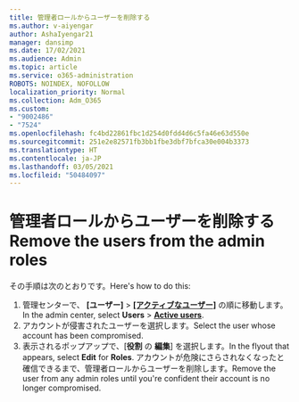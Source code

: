 ```yaml
---
title: 管理者ロールからユーザーを削除する
ms.author: v-aiyengar
author: AshaIyengar21
manager: dansimp
ms.date: 17/02/2021
ms.audience: Admin
ms.topic: article
ms.service: o365-administration
ROBOTS: NOINDEX, NOFOLLOW
localization_priority: Normal
ms.collection: Adm_O365
ms.custom:
- "9002486"
- "7524"
ms.openlocfilehash: fc4bd22861fbc1d254d0fdd4d6c5fa46e63d550e
ms.sourcegitcommit: 251e2e82571fb3bb1fbe3dbf7bfca30e004b3373
ms.translationtype: HT
ms.contentlocale: ja-JP
ms.lasthandoff: 03/05/2021
ms.locfileid: "50484097"
---
```

# <a name="remove-the-users-from-the-admin-roles"></a><span data-ttu-id="d3d01-102">管理者ロールからユーザーを削除する</span><span class="sxs-lookup"><span data-stu-id="d3d01-102">Remove the users from the admin roles</span></span>

<span data-ttu-id="d3d01-103">その手順は次のとおりです。</span><span class="sxs-lookup"><span data-stu-id="d3d01-103">Here's how to do this:</span></span>

1. <span data-ttu-id="d3d01-104">管理センターで、 **[ユーザー]** > [**[アクティブなユーザー]**](https://go.microsoft.com/fwlink/p/?linkid=834822) の順に移動します。</span><span class="sxs-lookup"><span data-stu-id="d3d01-104">In the admin center, select **Users** > [**Active users**](https://go.microsoft.com/fwlink/p/?linkid=834822).</span></span>
1. <span data-ttu-id="d3d01-105">アカウントが侵害されたユーザーを選択します。</span><span class="sxs-lookup"><span data-stu-id="d3d01-105">Select the user whose account has been compromised.</span></span>
1. <span data-ttu-id="d3d01-106">表示されるポップアップで、[**役割** の **編集**] を選択します。</span><span class="sxs-lookup"><span data-stu-id="d3d01-106">In the flyout that appears, select **Edit** for **Roles**.</span></span> <span data-ttu-id="d3d01-107">アカウントが危険にさらされなくなったと確信できるまで、管理者ロールからユーザーを削除します。</span><span class="sxs-lookup"><span data-stu-id="d3d01-107">Remove the user from any admin roles until you're confident their account is no longer compromised.</span></span>

